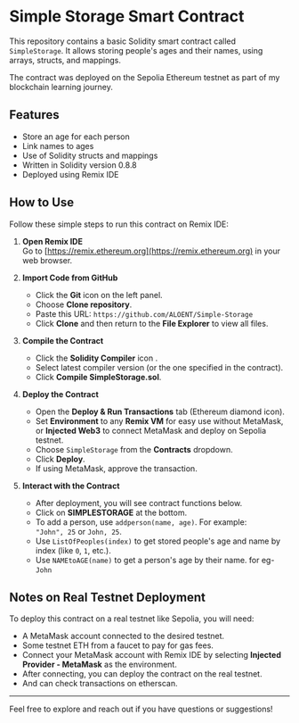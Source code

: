 # Simple Storage Smart Contract

This repository contains a basic Solidity smart contract called `SimpleStorage`. It allows storing people's ages and their names, using arrays, structs, and mappings.

The contract was deployed on the Sepolia Ethereum testnet as part of my blockchain learning journey.

## Features

- Store an age for each person
- Link names to ages
- Use of Solidity structs and mappings
- Written in Solidity version 0.8.8
- Deployed using Remix IDE

## How to Use

Follow these simple steps to run this contract on Remix IDE:

1. **Open Remix IDE**  
   Go to [https://remix.ethereum.org](https://remix.ethereum.org) in your web browser.

2. **Import Code from GitHub**  
   - Click the **Git** icon on the left panel.  
   - Choose **Clone repository**.  
   - Paste this URL: `https://github.com/ALOENT/Simple-Storage`  
   - Click **Clone** and then return to the **File Explorer** to view all files.

3. **Compile the Contract**  
   - Click the **Solidity Compiler** icon .  
   - Select latest compiler version (or the one specified in the contract).  
   - Click **Compile SimpleStorage.sol**.

4. **Deploy the Contract**  
   - Open the **Deploy & Run Transactions** tab (Ethereum diamond icon).  
   - Set **Environment** to any **Remix VM** for easy use without MetaMask, or **Injected Web3** to connect MetaMask and deploy on Sepolia testnet.
   - Choose `SimpleStorage` from the **Contracts** dropdown.  
   - Click **Deploy**.  
   - If using MetaMask, approve the transaction.

5. **Interact with the Contract**  
   - After deployment, you will see contract functions below.
   - Click on **SIMPLESTORAGE** at the bottom. 
   - To add a person, use `addperson(name, age)`. For example:  
     `"John", 25` or `John, 25`. 
   - Use `ListOfPeoples(index)` to get stored people's age and name by index (like `0`, `1`, etc.).  
   - Use `NAMEtoAGE(name)` to get a person's age by their name. for eg- `John` 

## Notes on Real Testnet Deployment

To deploy this contract on a real testnet like Sepolia, you will need:  
- A MetaMask account connected to the desired testnet.  
- Some testnet ETH from a faucet to pay for gas fees.  
- Connect your MetaMask account with Remix IDE by selecting **Injected Provider - MetaMask** as the environment.  
- After connecting, you can deploy the contract on the real testnet.
- And can check transactions on etherscan. 

---

Feel free to explore and reach out if you have questions or suggestions!

